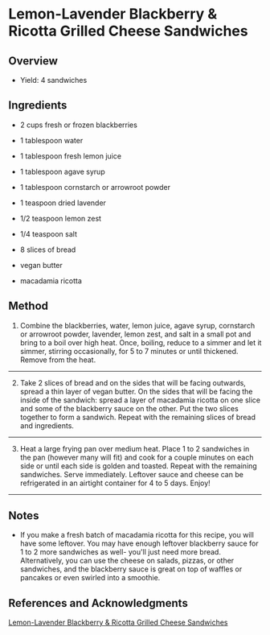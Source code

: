 # Lemon-Lavender Blackberry & Ricotta Grilled Cheese Sandwiches

## Overview

- Yield: 4 sandwiches

## Ingredients

- 2 cups fresh or frozen blackberries

- 1 tablespoon water

- 1 tablespoon fresh lemon juice

- 1 tablespoon agave syrup

- 1 tablespoon cornstarch or arrowroot powder

- 1 teaspoon dried lavender

- 1/2 teaspoon lemon zest

- 1/4 teaspoon salt

- 8 slices of bread

- vegan butter

- macadamia ricotta

## Method

1. Combine the blackberries, water, lemon juice, agave syrup, cornstarch or arrowroot powder, lavender, lemon zest, and salt in a small pot and bring to a boil over high heat. Once, boiling, reduce to a simmer and let it simmer, stirring occasionally, for 5 to 7 minutes or until thickened. Remove from the heat.
---

2. Take 2 slices of bread and on the sides that will be facing outwards, spread a thin layer of vegan butter. On the sides that will be facing the inside of the sandwich: spread a layer of macadamia ricotta on one slice and some of the blackberry sauce on the other. Put the two slices together to form a sandwich. Repeat with the remaining slices of bread and ingredients.
---

3. Heat a large frying pan over medium heat. Place 1 to 2 sandwiches in the pan (however many will fit) and cook for a couple minutes on each side or until each side is golden and toasted. Repeat with the remaining sandwiches. Serve immediately. Leftover sauce and cheese can be refrigerated in an airtight container for 4 to 5 days. Enjoy!
---


## Notes

- If you make a fresh batch of macadamia ricotta for this recipe, you will have some leftover. You may have enough leftover blackberry sauce for 1 to 2 more sandwiches as well- you'll just need more bread. Alternatively, you can use the cheese on salads, pizzas, or other sandwiches, and the blackberry sauce is great on top of waffles or pancakes or even swirled into a smoothie.

## References and Acknowledgments

[Lemon-Lavender Blackberry & Ricotta Grilled Cheese Sandwiches](https://keepinitkind.com/lemon-lavender-blackberry-ricotta-grilled-cheese-sandwiches/)
